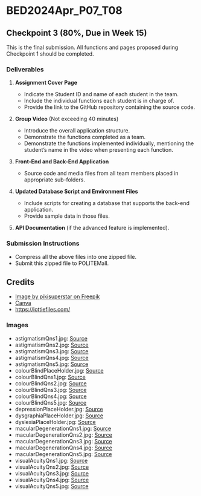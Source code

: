 # BED2024Apr_P07_T08

## Checkpoint 3 (80%, Due in Week 15)

This is the final submission. All functions and pages proposed during Checkpoint 1 should be completed.

### Deliverables

1. **Assignment Cover Page**
    - Indicate the Student ID and name of each student in the team.
    - Include the individual functions each student is in charge of.
    - Provide the link to the GitHub repository containing the source code.

2. **Group Video** (Not exceeding 40 minutes)
    - Introduce the overall application structure.
    - Demonstrate the functions completed as a team.
    - Demonstrate the functions implemented individually, mentioning the student’s name in the video when presenting each function.

3. **Front-End and Back-End Application**
    - Source code and media files from all team members placed in appropriate sub-folders.

4. **Updated Database Script and Environment Files**
    - Include scripts for creating a database that supports the back-end application.
    - Provide sample data in those files.

5. **API Documentation** (if the advanced feature is implemented).

### Submission Instructions
- Compress all the above files into one zipped file.
- Submit this zipped file to POLITEMall.

## Credits

- [Image by pikisuperstar on Freepik](https://www.freepik.com/free-vector/hand-drawn-glossary-illustration_41099328.htm#fromView=search&page=1&position=4&uuid=6caa4ec3-e237-437b-b17f-5bdb2c55dbef)
- [Canva](https://www.canva.com/)
- https://lottiefiles.com/

### Images
- astigmatismQns1.jpg: [Source](https://www.nvisioncenters.com/wp-content/uploads//astigmatism-test-2.png)
- astigmatismQns2.jpg: [Source](https://encrypted-tbn2.gstatic.com/images?q=tbn:ANd9GcQGiSl8ukq5HC8cHpCCBi14Swjd8MvbRkkQodlzsSByqYIACPkY)
- astigmatismQns3.jpg: [Source](https://encrypted-tbn2.gstatic.com/images?q=tbn:ANd9GcQPoT8IUa6fmvQo2TKeoz_u5xHVaqggA_7P0dBLE-Ja0WOsiC0V)
- astigmatismQns4.jpg: [Source](https://encrypted-tbn0.gstatic.com/images?q=tbn:ANd9GcQXwsxBdTyfufz1EjCclbqbwVWL5_0NLHQniM4vvTrsfHxlj1Tr)
- astigmatismQns5.jpg: [Source](https://encrypted-tbn0.gstatic.com/images?q=tbn:ANd9GcSYh5g2JJQCWHqySg5ZGjTCMChnVlg6uA0uRyf60IDL9LSRf5t_)
- colourBlindPlaceHolder.jpg: [Source](https://encrypted-tbn1.gstatic.com/images?q=tbn:ANd9GcR_rVn6qCpdkrYTgcHKVGvhwC0wiKY87d9ZivePP_rzhAAqMIiS)
- colourBlindQns1.jpg: [Source](https://images.fineartamerica.com/images-medium-large-5/9-colour-blindness-test-science-photo-library.jpg)
- colourBlindQns2.jpg: [Source](https://m.psecn.photoshelter.com/img-get/I0000m.cZNMo.HjY/s/860/860/Fphoto-27019212A-2DS.jpg)
- colourBlindQns3.jpg: [Source](https://encrypted-tbn2.gstatic.com/images?q=tbn:ANd9GcRA5tS-Qk429tZ5pF3E0V_xgFkrKjlDiAR1pNG3qAiS-VKFeycH)
- colourBlindQns4.jpg: [Source](https://encrypted-tbn3.gstatic.com/images?q=tbn:ANd9GcRdup0PVJs0w90h0XnMA8qK98kRDptpZWnJYpkvlFJVZEOGtHCE)
- colourBlindQns5.jpg: [Source](https://encrypted-tbn3.gstatic.com/images?q=tbn:ANd9GcQbQ4PtvjFDPYqWi2rU_F4RVmvrOzQdNm77YLcjszRhEdTwAFaZ)
- depressionPlaceHolder.jpg: [Source](https://encrypted-tbn2.gstatic.com/images?q=tbn:ANd9GcQKfY1iQSc3o9pXL3UK1KD1ALuJg1xki_oUBJnx7daDbE8K5osz)
- dysgraphiaPlaceHolder.jpg: [Source](https://encrypted-tbn2.gstatic.com/images?q=tbn:ANd9GcQiCuq7XL97LTTdB3NxIviisUhR6cRxyFq7mOjTUJiG72akrWSB)
- dyslexiaPlaceHolder.jpg: [Source](https://www.canva.com/)
- macularDegenerationQns1.jpg: [Source](https://encrypted-tbn2.gstatic.com/images?q=tbn:ANd9GcSDIMiFOS8ff8bt668Uyp4BRE0CEahsXfjvg1qcCiBraj66sJBz)
- macularDegenerationQns2.jpg: [Source](https://www.retinagozhastanesi.com/en/assets/images/httimg/amsler-grid-5.jpg)
- macularDegenerationQns3.jpg: [Source](https://encrypted-tbn1.gstatic.com/images?q=tbn:ANd9GcSwS456HdqXz6Lak15n5M-5Q3Px4TLpEW7c63cQmkc3-pELspti)
- macularDegenerationQns4.jpg: [Source](https://encrypted-tbn1.gstatic.com/images?q=tbn:ANd9GcRIWF5rthNaSKhfx23CKzrbDWYxAsDBbSeZDq2ZTar-IPo0bAPj)
- macularDegenerationQns5.jpg: [Source](https://encrypted-tbn0.gstatic.com/images?q=tbn:ANd9GcRkyMHdIcirriol7rKAH9ncH32tkoMC117exeX2mTil8DgaOsfv)
- visualAcuityQns1.jpg: [Source](https://encrypted-tbn1.gstatic.com/images?q=tbn:ANd9GcTeZPYZMxf8J_G7DUASYw2rmZzLI1zpD__IT4jZ7RbpZz0cAM83)
- visualAcuityQns2.jpg: [Source](https://encrypted-tbn2.gstatic.com/images?q=tbn:ANd9GcSyJYlKYJtrNyFSmri8FVpB451_FohqFgwbSaLkQHo-NnZeiF3v)
- visualAcuityQns3.jpg: [Source](https://encrypted-tbn3.gstatic.com/images?q=tbn:ANd9GcQUnVy4svQ0XYzx7RfBgLvjT-h8eFs9Bkw11pvNL_YdzXAU11gy)
- visualAcuityQns4.jpg: [Source](https://encrypted-tbn0.gstatic.com/images?q=tbn:ANd9GcRncOMoIQIEy1WAclvLD5ySXeWL3xpiGVEKCApNR3XPjYzPtBa_)
- visualAcuityQns5.jpg: [Source](https://encrypted-tbn3.gstatic.com/images?q=tbn:ANd9GcRiWWAhE29OPpyWXlM5i25qt0VvfIfyOhEqEbvpU24-mtF4LQ4t)

